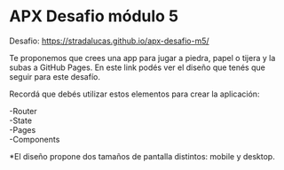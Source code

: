 # APX Desafio módulo 5

Desafio: https://stradalucas.github.io/apx-desafio-m5/

Te proponemos que crees una app para jugar a piedra, papel o tijera y la subas a GitHub Pages. En este link podés ver el diseño que tenés que seguir para este desafío.

Recordá que debés utilizar estos elementos para crear la aplicación:

-Router <br>
-State  <br>
-Pages  <br>
-Components <br>

 *El diseño propone dos tamaños de pantalla distintos: mobile y desktop.
